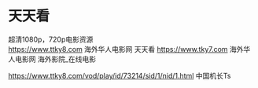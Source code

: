 # 天天看
 超清1080p，720p电影资源   
 https://www.ttky8.com 海外华人电影网 天天看
 https://www.tky7.com  海外华人电影网 海外影院_在线电影

 https://www.ttky8.com/vod/play/id/73214/sid/1/nid/1.html 中国机长Ts
